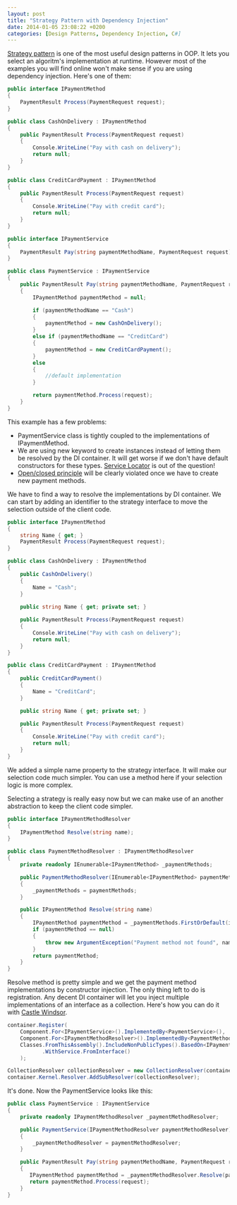 ```yaml
---
layout: post
title: "Strategy Pattern with Dependency Injection"
date: 2014-01-05 23:08:22 +0200
categories: [Design Patterns, Dependency Injection, C#]
---
```


[Strategy pattern][1] is one of the most useful design patterns in OOP. It lets you select an algoritm's implementation at runtime. However most of the examples you will find online won't make sense if you are using dependency injection. Here's one of them:

```csharp
public interface IPaymentMethod
{
    PaymentResult Process(PaymentRequest request);
}

public class CashOnDelivery : IPaymentMethod
{
    public PaymentResult Process(PaymentRequest request)
    {
        Console.WriteLine("Pay with cash on delivery");
        return null;
    }
}

public class CreditCardPayment : IPaymentMethod
{
    public PaymentResult Process(PaymentRequest request)
    {
        Console.WriteLine("Pay with credit card");
        return null;
    }
}

public interface IPaymentService
{
    PaymentResult Pay(string paymentMethodName, PaymentRequest request);
}

public class PaymentService : IPaymentService
{
    public PaymentResult Pay(string paymentMethodName, PaymentRequest request)
    {
        IPaymentMethod paymentMethod = null;

        if (paymentMethodName == "Cash")
        {
            paymentMethod = new CashOnDelivery();
        }
        else if (paymentMethodName == "CreditCard")
        {
            paymentMethod = new CreditCardPayment();
        }
        else
        {
            //default implementation
        }

        return paymentMethod.Process(request);
    }
}
```

This example has a few problems:

- PaymentService class is tightly coupled to the implementations of IPaymentMethod.
- We are using new keyword to create instances instead of letting them be resolved by the DI container. It will get worse if we don't have default constructors for these types. [Service Locator][2] is out of the question!
- [Open/closed principle][3] will be clearly violated once we have to create new payment methods.

We have to find a way to resolve the implementations by DI container. We can start by adding an identifier to the strategy interface to move the selection outside of the client code.

```csharp
public interface IPaymentMethod
{
    string Name { get; }
    PaymentResult Process(PaymentRequest request);
}

public class CashOnDelivery : IPaymentMethod
{
    public CashOnDelivery()
    {
        Name = "Cash";
    }
    
    public string Name { get; private set; }

    public PaymentResult Process(PaymentRequest request)
    {
        Console.WriteLine("Pay with cash on delivery");
        return null;
    }
}

public class CreditCardPayment : IPaymentMethod
{
    public CreditCardPayment()
    {
        Name = "CreditCard";
    }

    public string Name { get; private set; }

    public PaymentResult Process(PaymentRequest request)
    {
        Console.WriteLine("Pay with credit card");
        return null;
    }
}
```

We added a simple name property to the strategy interface. It will make our selection code much simpler. You can use a method here if your selection logic is more complex.

Selecting a strategy is really easy now but we can make use of an another abstraction to keep the client code simpler. 

```csharp
public interface IPaymentMethodResolver
{
    IPaymentMethod Resolve(string name);
}

public class PaymentMethodResolver : IPaymentMethodResolver
{
    private readonly IEnumerable<IPaymentMethod> _paymentMethods;

    public PaymentMethodResolver(IEnumerable<IPaymentMethod> paymentMethods)
    {
        _paymentMethods = paymentMethods;
    }

    public IPaymentMethod Resolve(string name)
    {
        IPaymentMethod paymentMethod = _paymentMethods.FirstOrDefault(item => item.Name == name);
        if (paymentMethod == null)
        {
            throw new ArgumentException("Payment method not found", name);
        }
        return paymentMethod;
    }
}
```

Resolve method is pretty simple and we get the payment method implementations by constructor injection. The only thing left to do is registration. Any decent DI container will let you inject multiple implementations of an interface as a collection. Here's how you can do it with [Castle Windsor][4].

```csharp
container.Register(
    Component.For<IPaymentService>().ImplementedBy<PaymentService>(),
    Component.For<IPaymentMethodResolver>().ImplementedBy<PaymentMethodResolver>(),
    Classes.FromThisAssembly().IncludeNonPublicTypes().BasedOn<IPaymentMethod>()
           .WithService.FromInterface()
    );

CollectionResolver collectionResolver = new CollectionResolver(container.Kernel);
container.Kernel.Resolver.AddSubResolver(collectionResolver);
```

It's done. Now the PaymentService looks like this:

```csharp
public class PaymentService : IPaymentService
{
    private readonly IPaymentMethodResolver _paymentMethodResolver;

    public PaymentService(IPaymentMethodResolver paymentMethodResolver)
    {
        _paymentMethodResolver = paymentMethodResolver;
    }

    public PaymentResult Pay(string paymentMethodName, PaymentRequest request)
    {
       IPaymentMethod paymentMethod = _paymentMethodResolver.Resolve(paymentMethodName);
       return paymentMethod.Process(request);
    }
}
```


[1]: http://sourcemaking.com/design_patterns/strategy
[2]: http://blog.ploeh.dk/2010/02/03/ServiceLocatorisanAnti-Pattern/
[3]: http://en.wikipedia.org/wiki/Open/closed_principle
[4]: https://github.com/castleproject/Windsor
